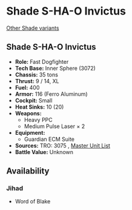 # Shade S-HA-O Invictus 

[Other Shade variants](../shade.md) 

## Shade S-HA-O Invictus 

- **Role:** Fast Dogfighter 
- **Tech Base:** Inner Sphere (3072) 
- **Chassis:** 35 tons 
- **Thrust:** 9 / 14, XL 
- **Fuel:** 400 
- **Armor:** 116 (Ferro Aluminum) 
- **Cockpit:** Small 
- **Heat Sinks:** 10 (20) 
- **Weapons:** 
  - Heavy PPC 
  - Medium Pulse Laser × 2 
- **Equipment:** 
  - Guardian ECM Suite 
- **Sources:** TRO: 3075 , [Master Unit List](http://masterunitlist.info/Unit/Details/5029) 
- **Battle Value:** Unknown 

## Availability 

### Jihad 

- Word of Blake 

